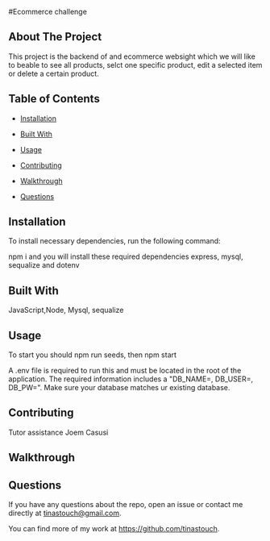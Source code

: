 #Ecommerce challenge
  
  ## About The Project

  This project is the backend of and ecommerce websight which we will like to beable to see all products, selct one specific product, edit a selected item or delete a certain product.


  ## Table of Contents

  * [Installation](#installation)

  * [Built With](#languages)
  
  * [Usage](#usage)

  * [Contributing](#contributing)

  * [Walkthrough](#walkthrough)

  * [Questions](#questions)

  ## Installation

  To install necessary dependencies, run the following command:
  
  npm i and you will install these required dependencies express, mysql, sequalize and dotenv

  ## Built With

  JavaScript,Node, Mysql, sequalize

  ## Usage

  To start you should npm run seeds, then npm start

  A .env file is required to run this and must be located in the root of the application.  The required information includes a "DB_NAME=, DB_USER=, DB_PW=". Make sure your database matches ur existing database.
  

  ## Contributing

  Tutor assistance Joem Casusi

   ## Walkthrough
 

## Questions

If you have any questions about the repo, open an issue or contact me directly at
tinastouch@gmail.com. 

You can find more of my work at https://github.com/tinastouch.
